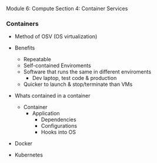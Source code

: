 Module 6: Compute
Section 4: Container Services


### Containers
- Method of OSV (OS virtualization)
- Benefits
	- Repeatable
	- Self-contained Enviroments
	- Software that runs the same in different enviroments
		- Dev laptop, test code & production
	- Quicker to launch & stop/terminate than VMs
- Whats contained in a container
	- Container
		- Application
			- Dependencies
			- Configurations
			- Hooks into OS


- Docker
- Kubernetes
